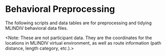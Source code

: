 # Behavioral Preprocessing
The following scripts and data tables are for preprocessing and tidying MLINDIV behavioral data files.

<Note: These are not participant data. They are the coordinates for the locations in MLINDIV virtual environment, as well as route information (path distance, length category, etc.).>
